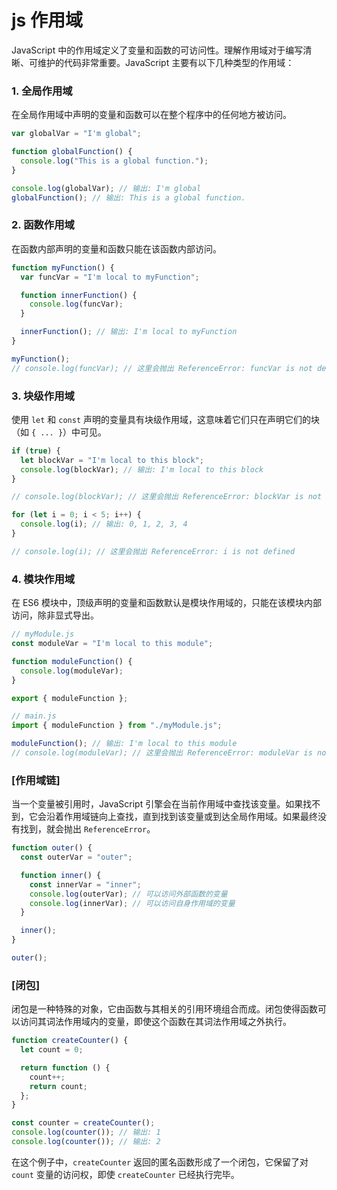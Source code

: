 # js 作用域

JavaScript 中的作用域定义了变量和函数的可访问性。理解作用域对于编写清晰、可维护的代码非常重要。JavaScript 主要有以下几种类型的作用域：

### 1. 全局作用域

在全局作用域中声明的变量和函数可以在整个程序中的任何地方被访问。

```javascript
var globalVar = "I'm global";

function globalFunction() {
  console.log("This is a global function.");
}

console.log(globalVar); // 输出: I'm global
globalFunction(); // 输出: This is a global function.
```

### 2. 函数作用域

在函数内部声明的变量和函数只能在该函数内部访问。

```javascript
function myFunction() {
  var funcVar = "I'm local to myFunction";

  function innerFunction() {
    console.log(funcVar);
  }

  innerFunction(); // 输出: I'm local to myFunction
}

myFunction();
// console.log(funcVar); // 这里会抛出 ReferenceError: funcVar is not defined
```

### 3. 块级作用域

使用 `let` 和 `const` 声明的变量具有块级作用域，这意味着它们只在声明它们的块（如 `{ ... }`）中可见。

```javascript
if (true) {
  let blockVar = "I'm local to this block";
  console.log(blockVar); // 输出: I'm local to this block
}

// console.log(blockVar); // 这里会抛出 ReferenceError: blockVar is not defined

for (let i = 0; i < 5; i++) {
  console.log(i); // 输出: 0, 1, 2, 3, 4
}

// console.log(i); // 这里会抛出 ReferenceError: i is not defined
```

### 4. 模块作用域

在 ES6 模块中，顶级声明的变量和函数默认是模块作用域的，只能在该模块内部访问，除非显式导出。

```javascript
// myModule.js
const moduleVar = "I'm local to this module";

function moduleFunction() {
  console.log(moduleVar);
}

export { moduleFunction };

// main.js
import { moduleFunction } from "./myModule.js";

moduleFunction(); // 输出: I'm local to this module
// console.log(moduleVar); // 这里会抛出 ReferenceError: moduleVar is not defined
```

### [作用域链]

当一个变量被引用时，JavaScript 引擎会在当前作用域中查找该变量。如果找不到，它会沿着作用域链向上查找，直到找到该变量或到达全局作用域。如果最终没有找到，就会抛出 `ReferenceError`。

```javascript
function outer() {
  const outerVar = "outer";

  function inner() {
    const innerVar = "inner";
    console.log(outerVar); // 可以访问外部函数的变量
    console.log(innerVar); // 可以访问自身作用域的变量
  }

  inner();
}

outer();
```

### [闭包]

闭包是一种特殊的对象，它由函数与其相关的引用环境组合而成。闭包使得函数可以访问其词法作用域内的变量，即使这个函数在其词法作用域之外执行。

```javascript
function createCounter() {
  let count = 0;

  return function () {
    count++;
    return count;
  };
}

const counter = createCounter();
console.log(counter()); // 输出: 1
console.log(counter()); // 输出: 2
```

在这个例子中，`createCounter` 返回的匿名函数形成了一个闭包，它保留了对 `count` 变量的访问权，即使 `createCounter` 已经执行完毕。
